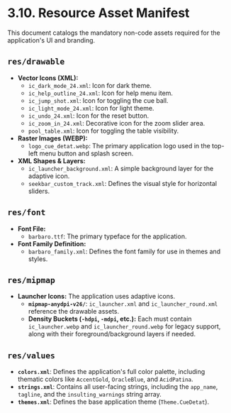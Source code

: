 # 3.10. Resource Asset Manifest

This document catalogs the mandatory non-code assets required for the application's UI and branding.

## `res/drawable`

* **Vector Icons (XML):**
    * `ic_dark_mode_24.xml`: Icon for dark theme.
    * `ic_help_outline_24.xml`: Icon for help menu item.
    * `ic_jump_shot.xml`: Icon for toggling the cue ball.
    * `ic_light_mode_24.xml`: Icon for light theme.
    * `ic_undo_24.xml`: Icon for the reset button.
    * `ic_zoom_in_24.xml`: Decorative icon for the zoom slider area.
    * `pool_table.xml`: Icon for toggling the table visibility.
* **Raster Images (WEBP):**
    * `logo_cue_detat.webp`: The primary application logo used in the top-left menu button and
      splash screen.
* **XML Shapes & Layers:**
    * `ic_launcher_background.xml`: A simple background layer for the adaptive icon.
    * `seekbar_custom_track.xml`: Defines the visual style for horizontal sliders.

## `res/font`

* **Font File:**
    * `barbaro.ttf`: The primary typeface for the application.
* **Font Family Definition:**
    * `barbaro_family.xml`: Defines the font family for use in themes and styles.

## `res/mipmap`

* **Launcher Icons:** The application uses adaptive icons.
    * **`mipmap-anydpi-v26/`**: `ic_launcher.xml` and `ic_launcher_round.xml` reference the drawable
      assets.
    * **Density Buckets (`-hdpi`, `-mdpi`, etc.):** Each must contain `ic_launcher.webp` and
      `ic_launcher_round.webp` for legacy support, along with their foreground/background layers if
      needed.

## `res/values`

* **`colors.xml`**: Defines the application's full color palette, including thematic colors like
  `AccentGold`, `OracleBlue`, and `AcidPatina`.
* **`strings.xml`**: Contains all user-facing strings, including the `app_name`, `tagline`, and the
  `insulting_warnings` string array.
* **`themes.xml`**: Defines the base application theme (`Theme.CueDetat`).